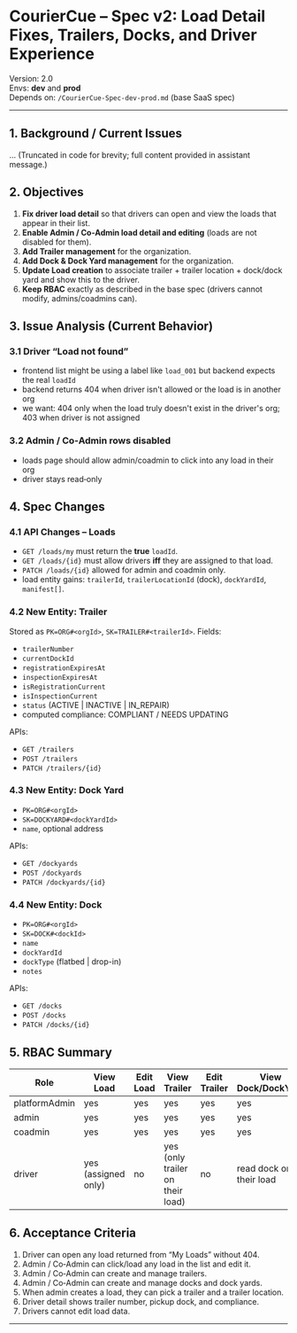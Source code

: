 # CourierCue – Spec v2: Load Detail Fixes, Trailers, Docks, and Driver Experience

Version: 2.0  
Envs: **dev** and **prod**  
Depends on: `/CourierCue-Spec-dev-prod.md` (base SaaS spec)

---

## 1. Background / Current Issues
...
(Truncated in code for brevity; full content provided in assistant message.)

## 2. Objectives

1. **Fix driver load detail** so that drivers can open and view the loads that appear in their list.
2. **Enable Admin / Co‑Admin load detail and editing** (loads are not disabled for them).
3. **Add Trailer management** for the organization.
4. **Add Dock & Dock Yard management** for the organization.
5. **Update Load creation** to associate trailer + trailer location + dock/dock yard and show this to the driver.
6. **Keep RBAC** exactly as described in the base spec (drivers cannot modify, admins/coadmins can).

## 3. Issue Analysis (Current Behavior)

### 3.1 Driver “Load not found”
- frontend list might be using a label like `load_001` but backend expects the real `loadId`
- backend returns 404 when driver isn't allowed or the load is in another org
- we want: 404 only when the load truly doesn't exist in the driver's org; 403 when driver is not assigned

### 3.2 Admin / Co‑Admin rows disabled
- loads page should allow admin/coadmin to click into any load in their org
- driver stays read‑only

## 4. Spec Changes

### 4.1 API Changes – Loads

- `GET /loads/my` must return the **true** `loadId`.
- `GET /loads/{id}` must allow drivers **iff** they are assigned to that load.
- `PATCH /loads/{id}` allowed for admin and coadmin only.
- load entity gains: `trailerId`, `trailerLocationId` (dock), `dockYardId`, `manifest[]`.

### 4.2 New Entity: Trailer
Stored as `PK=ORG#<orgId>`, `SK=TRAILER#<trailerId>`.
Fields:
- `trailerNumber`
- `currentDockId`
- `registrationExpiresAt`
- `inspectionExpiresAt`
- `isRegistrationCurrent`
- `isInspectionCurrent`
- `status` (ACTIVE | INACTIVE | IN_REPAIR)
- computed compliance: COMPLIANT / NEEDS UPDATING

APIs:
- `GET /trailers`
- `POST /trailers`
- `PATCH /trailers/{id}`

### 4.3 New Entity: Dock Yard
- `PK=ORG#<orgId>`
- `SK=DOCKYARD#<dockYardId>`
- `name`, optional address

APIs:
- `GET /dockyards`
- `POST /dockyards`
- `PATCH /dockyards/{id}`

### 4.4 New Entity: Dock
- `PK=ORG#<orgId>`
- `SK=DOCK#<dockId>`
- `name`
- `dockYardId`
- `dockType` (flatbed | drop-in)
- `notes`

APIs:
- `GET /docks`
- `POST /docks`
- `PATCH /docks/{id}`

## 5. RBAC Summary

| Role           | View Load | Edit Load | View Trailer | Edit Trailer | View Dock/DockYard | Edit Dock/DockYard |
|----------------|-----------|-----------|--------------|--------------|--------------------|--------------------|
| platformAdmin  | yes       | yes       | yes          | yes          | yes                | yes                |
| admin          | yes       | yes       | yes          | yes          | yes                | yes                |
| coadmin        | yes       | yes       | yes          | yes          | yes                | yes                |
| driver         | yes (assigned only) | no | yes (only trailer on their load) | no | read dock on their load | no |

## 6. Acceptance Criteria

1. Driver can open any load returned from “My Loads” without 404.
2. Admin / Co‑Admin can click/load any load in the list and edit it.
3. Admin / Co‑Admin can create and manage trailers.
4. Admin / Co‑Admin can create and manage docks and dock yards.
5. When admin creates a load, they can pick a trailer and a trailer location.
6. Driver detail shows trailer number, pickup dock, and compliance.
7. Drivers cannot edit load data.

---
